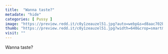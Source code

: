 ```yaml
---
title:  "Wanna taste?"
metadate: "hide"
categories: [ Pussy ]
image: "https://preview.redd.it/c0y1zeauzel51.jpg?auto=webp&s=d8aac702bd62115a28bc599ad2f332b7e2e2dc57"
thumb: "https://preview.redd.it/c0y1zeauzel51.jpg?width=640&crop=smart&auto=webp&s=74dd1fc0e296e59e814204b0fbc9b5a9552c2b7c"
visit: ""
---
```

Wanna taste?
